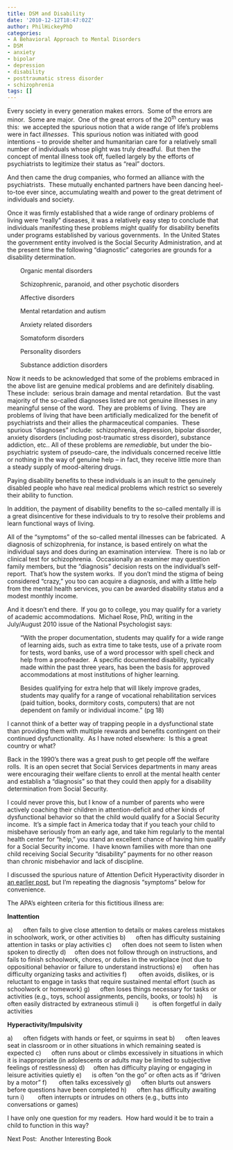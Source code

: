 ```yaml
---
title: DSM and Disability
date: '2010-12-12T18:47:02Z'
author: PhilHickeyPhD
categories:
- A Behavioral Approach to Mental Disorders
- DSM
- anxiety
- bipolar
- depression
- disability
- posttraumatic stress disorder
- schizophrenia
tags: []
---
```


Every society in every generation makes errors.  Some of the errors are minor.  Some are major.  One of the great errors of the 20<sup>th</sup> century was this:  we accepted the spurious notion that a wide range of life’s problems were in fact <em>illnesses</em>.  This spurious notion was initiated with good intentions – to provide shelter and humanitarian care for a relatively small number of individuals whose plight was truly dreadful.  But then the concept of mental illness took off, fuelled largely by the efforts of psychiatrists to legitimize their status as “real” doctors.

And then came the drug companies, who formed an alliance with the psychiatrists.  These mutually enchanted partners have been dancing heel-to-toe ever since, accumulating wealth and power to the great detriment of individuals and society.

Once it was firmly established that a wide range of ordinary problems of living were “really” diseases, it was a relatively easy step to conclude that individuals manifesting these problems might qualify for disability benefits under programs established by various governments.  In the United States the government entity involved is the Social Security Administration, and at the present time the following “diagnostic” categories are grounds for a disability determination.
<p style="padding-left: 30px;">Organic mental disorders</p>
<p style="padding-left: 30px;">Schizophrenic, paranoid, and other psychotic disorders</p>
<p style="padding-left: 30px;">Affective disorders</p>
<p style="padding-left: 30px;">Mental retardation and autism</p>
<p style="padding-left: 30px;">Anxiety related disorders</p>
<p style="padding-left: 30px;">Somatoform disorders</p>
<p style="padding-left: 30px;">Personality disorders</p>
<p style="padding-left: 30px;">Substance addiction disorders</p>
Now it needs to be acknowledged that some of the problems embraced in the above list are genuine medical problems and are definitely disabling.  These include:  serious brain damage and mental retardation.  But the vast majority of the so-called diagnoses listed are not genuine illnesses in any meaningful sense of the word.  They are problems of living.  They are problems of living that have been artificially medicalized for the benefit of psychiatrists and their allies the pharmaceutical companies.  These spurious “diagnoses” include:  schizophrenia, depression, bipolar disorder, anxiety disorders (including post-traumatic stress disorder), substance addiction, etc.. All of these problems are <em>remediable</em>, but under the bio-psychiatric system of pseudo-care, the individuals concerned receive little or nothing in the way of genuine help – in fact, they receive little more than a steady supply of mood-altering drugs.

Paying disability benefits to these individuals is an insult to the genuinely disabled people who have real medical problems which restrict so severely their ability to function.

In addition, the payment of disability benefits to the so-called mentally ill is a great disincentive for these individuals to try to resolve their problems and learn functional ways of living.

All of the “symptoms” of the so-called mental illnesses can be fabricated.  A diagnosis of schizophrenia, for instance, is based entirely on what the individual says and does during an examination interview.  There is no lab or clinical test for schizophrenia.  Occasionally an examiner may question family members, but the “diagnosis” decision rests on the individual’s self-report.  That’s how the system works.  If you don’t mind the stigma of being considered “crazy,” you too can acquire a diagnosis, and with a little help from the mental health services, you can be awarded disability status and a modest monthly income.

And it doesn’t end there.  If you go to college, you may qualify for a variety of academic accommodations.  Michael Rose, PhD, writing in the July/August 2010 issue of the National Psychologist says:
<p style="padding-left: 30px;">“With the proper documentation, students may qualify for a wide range of learning aids, such as extra time to take tests, use of a private room for tests, word banks, use of a word processor with spell check and help from a proofreader.  A specific documented disability, typically made within the past three years, has been the basis for approved accommodations at most institutions of higher learning.</p>
<p style="padding-left: 30px;">Besides qualifying for extra help that will likely improve grades, students may qualify for a range of vocational rehabilitation services (paid tuition, books, dormitory costs, computers) that are not dependent on family or individual income.” (pg 18)</p>
I cannot think of a better way of trapping people in a dysfunctional state than providing them with multiple rewards and benefits contingent on their continued dysfunctionality.  As I have noted elsewhere:  Is this a great country or what?

Back in the 1990’s there was a great push to get people off the welfare rolls.  It is an open secret that Social Services departments in many areas were encouraging their welfare clients to enroll at the mental health center and establish a “diagnosis” so that they could then apply for a disability determination from Social Security.

I could never prove this, but I know of a number of parents who were actively coaching their children in attention-deficit and other kinds of dysfunctional behavior so that the child would qualify for a Social Security income.  It’s a simple fact in America today that if you teach your child to misbehave seriously from an early age, and take him regularly to the mental health center for “help,” you stand an excellent chance of having him qualify for a Social Security income.  I have known families with more than one child receiving Social Security “disability” payments for no other reason than chronic misbehavior and lack of discipline.

I discussed the spurious nature of Attention Deficit Hyperactivity disorder in <a href="https://www.behaviorismandmentalhealth.com/2009/03/31/attention-deficithyperactivity-disorder/">an earlier post</a>, but I’m repeating the diagnosis “symptoms” below for convenience.

The APA’s eighteen criteria for this fictitious illness are:

<strong>Inattention</strong>

a)      often fails to give close attention to details or makes careless mistakes in schoolwork, work, or other activities
b)      often has difficulty sustaining attention in tasks or play activities
c)      often does not seem to listen when spoken to directly
d)     often does not follow through on instructions, and fails to finish schoolwork, chores, or duties in the workplace (not due to oppositional behavior or failure to understand instructions)
e)      often has difficulty organizing tasks and activities
f)       often avoids, dislikes, or is reluctant to engage in tasks that require sustained mental effort (such as schoolwork or homework)
g)      often loses things necessary for tasks or activities (e.g., toys, school assignments, pencils, books, or tools)
h)      is often easily distracted by extraneous stimuli
i)        is often forgetful in daily activities

<strong>Hyperactivity/Impulsivity</strong>

a)      often fidgets with hands or feet, or squirms in seat
b)      often leaves seat in classroom or in other situations in which remaining seated is expected
c)      often runs about or climbs excessively in situations in which it is inappropriate (in adolescents or adults may be limited to subjective feelings of restlessness)
d)     often has difficulty playing or engaging in leisure activities quietly
e)      is often “on the go” or often acts as if “driven by a motor”
f)       often talks excessively
g)      often blurts out answers before questions have been completed
h)      often has difficulty awaiting turn
i)        often interrupts or intrudes on others (e.g., butts into conversations or games)

I have only one question for my readers.  How hard would it be to train a child to function in this way?

Next Post:  Another Interesting Book